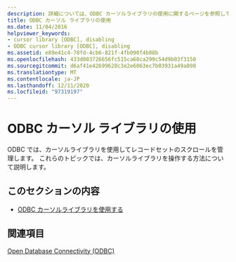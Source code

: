```yaml
---
description: 詳細については、ODBC カーソルライブラリの使用に関するページを参照してください。
title: ODBC カーソル ライブラリの使用
ms.date: 11/04/2016
helpviewer_keywords:
- cursor library [ODBC], disabling
- ODBC cursor library [ODBC], disabling
ms.assetid: e89e41c4-78fd-4cb6-821f-4fb090f4b08b
ms.openlocfilehash: 433d003726656fc515ca68ca299c54d9b03f3150
ms.sourcegitcommit: d6af41e42699628c3e2e6063ec7b03931a49a098
ms.translationtype: MT
ms.contentlocale: ja-JP
ms.lasthandoff: 12/11/2020
ms.locfileid: "97319197"
---
```

# <a name="use-the-odbc-cursor-library"></a>ODBC カーソル ライブラリの使用

ODBC では、カーソルライブラリを使用してレコードセットのスクロールを管理します。 これらのトピックでは、カーソルライブラリを操作する方法について説明します。

## <a name="in-this-section"></a>このセクションの内容

- [ODBC カーソルライブラリを使用する](../../data/odbc/odbc-the-odbc-cursor-library.md)

## <a name="see-also"></a>関連項目

[Open Database Connectivity (ODBC)](../../data/odbc/open-database-connectivity-odbc.md)
